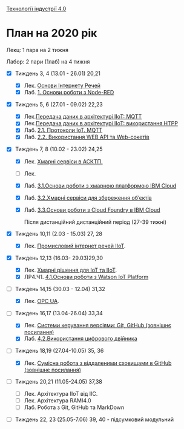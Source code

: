 [Технології індустрії 4.0](https://pupenasan.github.io/TI40/)

# План на 2020 рік

Лекц: 1 пара на 2 тижня

Лабор: 2 пари (1лаб) на 4 тижня

- [x] Тиждень 3, 4 (13.01 - 26.01) 20,21
  - [x] Лек. [Основи Інтернету Речей](https://pupenasan.github.io/TI40/Лекц/intro.html)
  - [x] Лаб. [1. Основи роботи з Node-RED](https://pupenasan.github.io/TI40/Лабор/lab1NodeRED.html)
- [x] Тиждень 5, 6  (27.01 - 09.02) 22,23
  - [x] Лек.[Передача даних в архітектурі IIoT: MQTT](https://pupenasan.github.io/TI40/Лекц/MQTT.html)
  - [x] Лек.[Передача даних в архітектурі IIoT: використання HTPP](https://pupenasan.github.io/TI40/Лекц/HTTPAPI.html)
  - [x] Лаб. [2.1. Протоколи IoT. MQTT](https://pupenasan.github.io/TI40/Лабор/lab2MQTT.html)
  - [x] Лаб. [2.2. Використання WEB API та Web-сокетів](https://pupenasan.github.io/TI40/Лабор/lab2WEBAPI.html)
- [x] Тиждень 7, 8  (10.02 - 23.02) 24,25
  - [x] Лек. [Хмарні сервіси в АСКТП.](https://pupenasan.github.io/TI40/Лекц/cloud.html)
  
  - [ ] Лек. 
  
  - [x] Лаб. [3.1.Основи роботи з хмарною платформою IBM Cloud](https://pupenasan.github.io/TI40/Лабор/lab3_1Cloud.html)
    
  - [x] Лаб. [3.2.Хмарні сервіси для збереження об’єктів](https://pupenasan.github.io/TI40/Лабор/lab3_2Cos.html)
    
  - [x] Лаб. [3.3.Основи роботи з Cloud Foundry в IBM Cloud](https://pupenasan.github.io/TI40/Лабор/lab3_3CF.html)
    
    
    
    Після дистанційний дистанційний період (27-39 тижні)
- [x] Тиждень 10,11 (2.03 - 15.03) 27, 28
  
  - [x] Лек. [Промисловий інтернет речей IIoT](https://pupenasan.github.io/TI40/Лекц/IIoT.html).
- [x] Тиждень 12,13 (16.03- 29.03)29,30
  - [x] Лек. [Хмарні рішення для IoT та IIoT](https://pupenasan.github.io/TI40/Лекц/cloudiot.html).
  - [x] ЛР4.Ч1.  [4.1.Основи роботи з Watson IoT Platform](https://pupenasan.github.io/TI40/Лабор/lab4_1.html)
- [ ] Тиждень 14,15 (30.03 - 12.04) 31,32
  
  - [x] Лек. [OPC UA](https://pupenasan.github.io/TI40/Лекц/OPC_UA.html).
- [ ] Тиждень 16,17 (13.04-26.04) 33,34
  - [x] Лек.  [Системи керування версіями: Git, GitHub (зовнішнє посилання)](https://pupenasan.github.io/ProgIngContrSystems/Лекц/Git.html)  
  - [x] Лаб. [4.2.Використання цифрового двійника](https://pupenasan.github.io/TI40/Лабор/lab4_2.html)
- [ ] Тиждень 18,19 (27.04-10.05) 35, 36
  
  - [x] Лек. [Сумісна робота з віддаленими сховищами в GitHub (зовнішнє посилання)](https://pupenasan.github.io/ProgIngContrSystems/Лекц/GitHub.html)
- [ ] Тиждень 20,21 (11.05-24.05) 37,38
  - [ ] Лек. Архітектура IIoT від IIC.
  - [ ] Лек. Архітектура RAMI4.0 
  - [ ] Лаб. Робота з Git, GitHub та MarkDown
- [ ] Тиждень 22, 23 (25.05-7.06) 39, 40 - підсумковий модульний